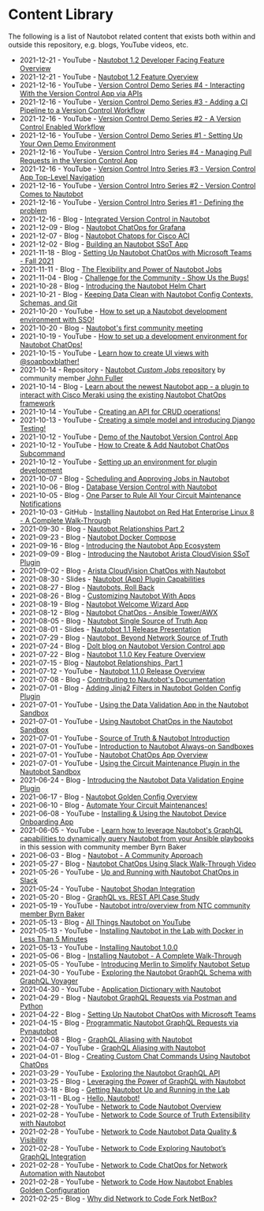 # Content Library

The following is a list of Nautobot related content that exists both within and outside this repository, e.g. blogs, YouTube videos, etc.

* 2021-12-21 - YouTube - [Nautobot 1.2 Developer Facing Feature Overview](https://youtu.be/IWLJ_VGa7po)
* 2021-12-21 - YouTube - [Nautobot 1.2 Feature Overview](https://youtu.be/-F_bbo-0veQ)
* 2021-12-16 - YouTube - [Version Control Demo Series #4 - Interacting With the Version Control App via APIs](https://youtu.be/OZdvAjXv7yo)
* 2021-12-16 - YouTube - [Version Control Demo Series #3 - Adding a CI Pipeline to a Version Control Workflow](https://youtu.be/N5u57MJXJSU)
* 2021-12-16 - YouTube - [Version Control Demo Series #2 - A Version Control Enabled Workflow](https://youtu.be/M9fskE5oXrk)
* 2021-12-16 - YouTube - [Version Control Demo Series #1 - Setting Up Your Own Demo Environment](https://youtu.be/XHrTHwhbZLc)
* 2021-12-16 - YouTube - [Version Control Intro Series #4 - Managing Pull Requests in the Version Control App](https://youtu.be/MrYM9qCvsjQ)
* 2021-12-16 - YouTube - [Version Control Intro Series #3 - Version Control App Top-Level Navigation](https://youtu.be/_spfhP6jlak)
* 2021-12-16 - YouTube - [Version Control Intro Series #2 - Version Control Comes to Nautobot](https://youtu.be/hRrBffPdyfw)
* 2021-12-16 - YouTube - [Version Control Intro Series #1 - Defining the problem](https://youtu.be/2PqgYV2575Q)
* 2021-12-16 - Blog - [Integrated Version Control in Nautobot](https://blog.networktocode.com/post/nautobot-version-control-roundup/)
* 2021-12-09 - Blog - [Nautobot ChatOps for Grafana](https://blog.networktocode.com/post/nautobot-chatops-for-grafana/)
* 2021-12-07 - Blog - [Nautobot Chatops for Cisco ACI](https://blog.networktocode.com/post/nautobot-chatops-for-cisco-aci/)
* 2021-12-02 - Blog - [Building an Nautobot SSoT App](https://blog.networktocode.com/post/building-an-nautobot-ssot-app/)
* 2021-11-18 - Blog - [Setting Up Nautobot ChatOps with Microsoft Teams - Fall 2021](https://blog.networktocode.com/post/setting-up-nautobot-chatops-with-msteams-fall-2021/)
* 2021-11-11 - Blog - [The Flexibility and Power of Nautobot Jobs](https://blog.networktocode.com/post/flexibility-and-power-of-nautobot-jobs/)
* 2021-11-04 - Blog - [Challenge for the Community - Show Us the Bugs!](https://blog.networktocode.com/post/show-us-the-bugs/)
* 2021-10-28 - Blog - [Introducing the Nautobot Helm Chart](http://blog.networktocode.com/post/nautobot-helm-charts/)
* 2021-10-21 - Blog - [Keeping Data Clean with Nautobot Config Contexts, Schemas, and Git](https://blog.networktocode.com/post/keeping-data-clean-in-nautobot/)
* 2021-10-20 - YouTube - [How to set up a Nautobot development environment with SSO!](https://www.youtube.com/watch?v=PYRdKT1MlLc)
* 2021-10-20 - Blog - [Nautobot's first community meeting](https://blog.networktocode.com/post/nautobot-community-meetings/)
* 2021-10-19 - YouTube - [How to set up a development environment for Nautobot ChatOps!](https://youtu.be/2gTkCspDWXY)
* 2021-10-15 - YouTube - [Learn how to create UI views with @soapboxblather!](https://www.youtube.com/watch?v=2e4Gx317ffY)
* 2021-10-14 - Repository - [Nautobot *Custom Jobs* repository](https://github.com/JohnFu11er/Nautobot_Custom_Jobs) by community member [John Fuller](https://github.com/JohnFu11er)
* 2021-10-14 - Blog - [Learn about the newest Nautobot app - a plugin to interact with Cisco Meraki using the existing Nautobot ChatOps framework](https://blog.networktocode.com/post/nautobot-chatops-with-meraki/)
* 2021-10-14 - YouTube - [Creating an API for CRUD operations!](https://www.youtube.com/watch?v=D8ekbmYR95I)
* 2021-10-13 - YouTube - [Creating a simple model and introducing Django Testing!](https://youtu.be/wrrdAfS-0JQ)
* 2021-10-12 - YouTube - [Demo of the Nautobot Version Control App](https://youtu.be/6VUiJ8uumX0)
* 2021-10-12 - YouTube - [How to Create & Add Nautobot ChatOps Subcommand](https://youtu.be/I6xGyUmmbYw) 
* 2021-10-12 - YouTube - [Setting up an environment for plugin development](https://youtu.be/t7Xcr9yZKG8)
* 2021-10-07 - Blog - [Scheduling and Approving Jobs in Nautobot](https://blog.networktocode.com/post/scheduling-and-approving-jobs-in-nautobot/)
* 2021-10-06 - Blog - [Database Version Control with Nautobot](https://blog.networktocode.com/post/database-version-control-with-nautobot/)
* 2021-10-05 - Blog - [One Parser to Rule All Your Circuit Maintenance Notifications](https://blog.networktocode.com/post/one-parser-to-rule-all-your-circuit-maintenance-notifications/)
* 2021-10-03 - GitHub - [Installing Nautobot on Red Hat Enterprise Linux 8 - A Complete Walk-Through](https://github.com/beholdenkey/Installing-Nautobot-on-RHEL-A-Complete-Walk-Through)
* 2021-09-30 - Blog - [Nautobot Relationships Part 2](https://blog.networktocode.com/post/nautobot-relationships-part-2/)
* 2021-09-23 - Blog - [Nautobot Docker Compose](https://blog.networktocode.com/post/nautobot-docker-compose/)
* 2021-09-16 - Blog - [Introducing the Nautobot App Ecosystem](https://blog.networktocode.com/post/introducing-nautobot-ecosystem/)  
* 2021-09-09 - Blog - [Introducing the Nautobot Arista CloudVision SSoT Plugin](https://blog.networktocode.com/post/nautobot-plugin-ssot-arista/)  
* 2021-09-02 - Blog - [Arista CloudVision ChatOps with Nautobot](https://blog.networktocode.com/post/arista-cloudvision-chatops-with-nautobot/)
* 2021-08-30 - Slides - [Nautobot (App) Plugin Capabilities](slides/2021-09-02_Nautobot_(App)_Plugin_Capabilities.pdf)  
* 2021-08-27 - Blog - [Nautobots, Roll Back](https://blog.networktocode.com/post/nautobots-rollback/) 
* 2021-08-26 - Blog - [Customizing Nautobot With Apps](https://blog.networktocode.com/post/customizing-nautobot-with-apps/)
* 2021-08-19 - Blog - [Nautobot Welcome Wizard App](https://blog.networktocode.com/post/nautobot-welcome-wizard/)
* 2021-08-12 - Blog - [Nautobot ChatOps - Ansible Tower/AWX](https://blog.networktocode.com/post/nautobot-plugin-chatops-ansible/)  
* 2021-08-05 - Blog - [Nautobot Single Source of Truth App](https://blog.networktocode.com/post/nautobot-ssot-plugin/)
* 2021-08-01 - Slides - [Nautobot 1.1 Release Presentation](slides/2021-07-20_Nautobot_1.1.0_Feature_Overview.pdf)
* 2021-07-29 - Blog - [Nautobot, Beyond Network Source of Truth](https://blog.networktocode.com/post/nautobot-beyond-network-source-of-truth/)
* 2021-07-24 - Blog - [Dolt blog on Nautobot Version Control app](https://www.dolthub.com/blog/2021-09-24-announcing-nautobot-on-dolt/)
* 2021-07-22 - Blog - [Nautobot 1.1.0 Key Feature Overview](https://blog.networktocode.com/post/nautobot-1.1.0-feature-overview/)
* 2021-07-15 - Blog - [Nautobot Relationships, Part 1](https://blog.networktocode.com/post/nautobot-relationships-part-1/)
* 2021-07-12 - YouTube - [Nautobot 1.1.0 Release Overview](https://youtu.be/3Wj0Jl3ceTk)
* 2021-07-08 - Blog - [Contributing to Nautobot's Documentation](https://blog.networktocode.com/post/contributing-to-nautobot-docs/)
* 2021-07-01 - Blog - [Adding Jinja2 Filters in Nautobot Golden Config Plugin](https://blog.networktocode.com/post/adding-jinja2-filters-in-nautobot-golden-config/)
* 2021-07-01 - YouTube - [Using the Data Validation App in the Nautobot Sandbox](https://youtu.be/KVgyywIwDag)
* 2021-07-01 - YouTube - [Using Nautobot ChatOps in the Nautobot Sandbox](https://youtu.be/zmS73a3xi9Y)
* 2021-07-01 - YouTube - [Source of Truth & Nautobot Introduction](https://youtu.be/pKhkQFBcEfY)
* 2021-07-01 - YouTube - [Introduction to Nautobot Always-on Sandboxes](https://youtu.be/Nda8XCjq89w)
* 2021-07-01 - YouTube - [Nautobot ChatOps App Overview](https://youtu.be/566S8r72I7c)
* 2021-07-01 - YouTube - [Using the Circuit Maintenance Plugin in the Nautobot Sandbox](https://youtu.be/zWHx76kZQgI)
* 2021-06-24 - Blog - [Introducing the Nautobot Data Validation Engine Plugin](http://blog.networktocode.com/post/intoroducing-the-nautobot-data-validation-engine-plugin/)
* 2021-06-17 - Blog - [Nautobot Golden Config Overview](http://blog.networktocode.com/post/nautobot-golden-config-overview/)
* 2021-06-10 - Blog - [Automate Your Circuit Maintenances!](http://blog.networktocode.com/post/automate-your-circuit-maintenances/)
* 2021-06-08 - YouTube - [Installing & Using the Nautobot Device Onboarding App](https://youtu.be/iThUlvAvadM)
* 2021-06-05 - YouTube - [Learn how to leverage Nautobot's GraphQL capabilities to dynamically query Nautobot from your Ansible playbooks](https://youtu.be/g4aMH_pGo0Q ) in this session with community member Byrn Baker 
* 2021-06-03 - Blog - [Nautobot - A Community Approach](http://blog.networktocode.com/post/nautobot-a-community-approach/)
* 2021-05-27 - Blog - [Nautobot ChatOps Using Slack Walk-Through Video](http://blog.networktocode.com/post/nautobot-chatops-using-slack-video/)
* 2021-05-26 - YouTube - [Up and Running with Nautobot ChatOps in Slack](https://youtu.be/O6t8jOMI_9I)
* 2021-05-24 - YouTube - [Nautobot Shodan Integration](https://youtu.be/_cfIiQhB1Q4)
* 2021-05-20 - Blog - [GraphQL vs. REST API Case Study](http://blog.networktocode.com/post/graphql-vs-rest-api-case-study/)
* 2021-05-19 - YouTube - [Nautobot intro/overview from NTC community member Byrn Baker](https://youtu.be/NzwbVsewcV8)
* 2021-05-13 - Blog - [All Things Nautobot on YouTube](http://blog.networktocode.com/post/all-things-nautobot-on-youtube/)
* 2021-05-13 - YouTube - [Installing Nautobot in the Lab with Docker in Less Than 5 Minutes](https://youtu.be/X6g-5iwr9hI)
* 2021-05-13 - YouTube - [Installing Nautobot 1.0.0](https://youtu.be/IYJJcgXYtnw)
* 2021-05-06 - Blog - [Installing Nautobot - A Complete Walk-Through](http://blog.networktocode.com/post/installing-nautobot/)
* 2021-05-05 - YouTube - [Introducing Merlin to Simplify Nautobot Setup](https://youtu.be/le3fB-YL6EM)
* 2021-04-30 - YouTube - [Exploring the Nautobot GraphQL Schema with GraphQL Voyager](https://youtu.be/VOgjhRQyK6U)
* 2021-04-30 - YouTube - [Application Dictionary with Nautobot](https://youtu.be/1_HQzz6nkmI)
* 2021-04-29 - Blog - [Nautobot GraphQL Requests via Postman and Python](http://blog.networktocode.com/post/nautobot-graphql-requests-via-postman-and-python/)
* 2021-04-22 - Blog - [Setting Up Nautobot ChatOps with Microsoft Teams](http://blog.networktocode.com/post/setting-up-nautobot-chatops-with-msteams/)
* 2021-04-15 - Blog - [Programmatic Nautobot GraphQL Requests via Pynautobot](http://blog.networktocode.com/post/programmatic-nautobot-graphql-requests-via-pynautobot/)
* 2021-04-08 - Blog - [GraphQL Aliasing with Nautobot](http://blog.networktocode.com/post/graphql-aliasing-with-nautobot/)
* 2021-04-07 - YouTube - [GraphQL Aliasing with Nautobot](https://youtu.be/3T4cRsIqM7Y)
* 2021-04-01 - Blog - [Creating Custom Chat Commands Using Nautobot ChatOps](http://blog.networktocode.com/post/creating-custom-chat-commands-using-nautobot-chatops/)
* 2021-03-29 - YouTube - [Exploring the Nautobot GraphQL API](https://youtu.be/SUezEhfsSUw)
* 2021-03-25 - Blog - [Leveraging the Power of GraphQL with Nautobot](http://blog.networktocode.com/post/leveraging-the-power-of-graphql-with-nautobot/)
* 2021-03-18 - Blog - [Getting Nautobot Up and Running in the Lab](http://blog.networktocode.com/post/getting-nautobot-up-and-running-in-the-lab/)
* 2021-03-11 - BLog - [Hello, Nautobot!](http://blog.networktocode.com/post/hello-nautobot/)
* 2021-02-28 - YouTube - [Network to Code Nautobot Overview](https://youtu.be/_vq-rtTRLRk)
* 2021-02-28 - YouTube - [Network to Code Source of Truth Extensibility with Nautobot](https://youtu.be/R6Dkoh-vaSc)
* 2021-02-28 - YouTube - [Network to Code Nautobot Data Quality & Visibility](https://youtu.be/eUE0Ni7SthY)
* 2021-02-28 - YouTube - [Network to Code Exploring Nautobot’s GraphQL Integration](https://youtu.be/3Q1s7--QD1w)
* 2021-02-28 - YouTube - [Network to Code ChatOps for Network Automation with Nautobot](https://youtu.be/_AfHe05Y3DA)
* 2021-02-28 - YouTube - [Network to Code How Nautobot Enables Golden Configuration](https://youtu.be/6TNsSR2hbZg)
* 2021-02-25 - Blog - [Why did Network to Code Fork NetBox?](http://blog.networktocode.com/post/why-did-network-to-code-fork-netbox/)

